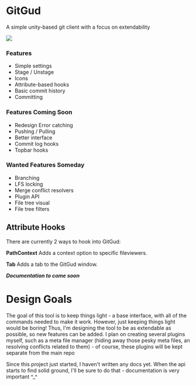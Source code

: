 # GitGud
A simple unity-based git client with a focus on extendability 

<img src="https://i.imgur.com/ZY7Bood.png">

### Features 
* Simple settings
* Stage / Unstage
* Icons
* Attribute-based hooks
* Basic commit history
* Committing

### Features Coming Soon
* Redesign Error catching
* Pushing / Pulling
* Better interface
* Commit log hooks
* Topbar hooks

### Wanted Features Someday
* Branching
* LFS locking
* Merge conflict resolvers
* Plugin API
* File tree visual
* File tree filters

## Attribute Hooks
There are currently 2 ways to hook into GitGud:

**PathContext**
Adds a context option to specific fileviewers.

**Tab**
Adds a tab to the GitGud window.

***Documentation to come soon***

# Design Goals
The goal of this tool is to keep things light - a base interface, with all of the commands needed to make it work. However, just keeping things light would be boring! Thus, I'm designing the tool to be as extendable as possible, so new features can be added. I plan on creating several plugins myself, such as a meta file manager (hiding away those pesky meta files, an resolving conflicts related to them) - of course, these plugins will be kept separate from the main repo

Since this project just started, I haven't written any docs yet. When the api starts to find solid ground, I'll be sure to do that - documentation is very important ^_^

